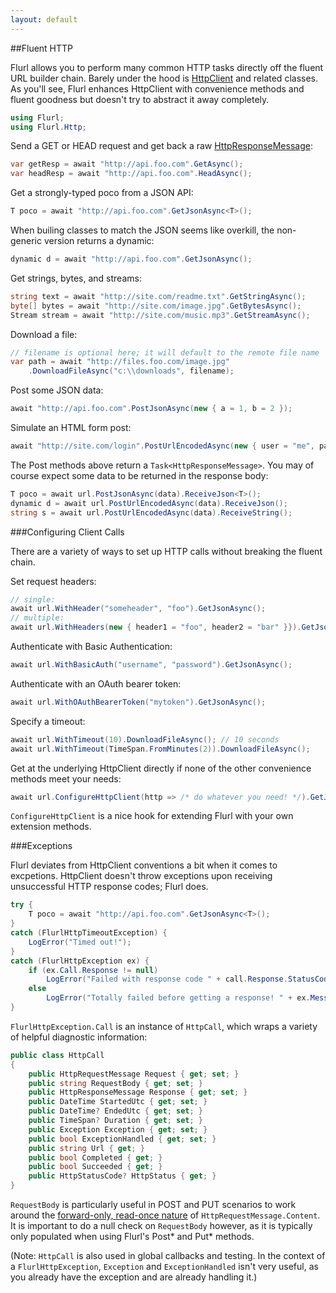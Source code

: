 ```yaml
---
layout: default
---
```


##Fluent HTTP

Flurl allows you to perform many common HTTP tasks directly off the fluent URL builder chain. Barely under the hood is [HttpClient](http://blogs.msdn.com/b/henrikn/archive/2012/02/11/httpclient-is-here.aspx) and related classes. As you'll see, Flurl enhances HttpClient with convenience methods and fluent goodness but doesn't try to abstract it away completely.

````c#
using Flurl;
using Flurl.Http;
````

Send a GET or HEAD request and get back a raw [HttpResponseMessage](http://msdn.microsoft.com/en-us/library/system.net.http.httpresponsemessage):

````c#
var getResp = await "http://api.foo.com".GetAsync();
var headResp = await "http://api.foo.com".HeadAsync();
````

Get a strongly-typed poco from a JSON API:

````c#
T poco = await "http://api.foo.com".GetJsonAsync<T>();
````

When builing classes to match the JSON seems like overkill, the non-generic version returns a dynamic:

````c#
dynamic d = await "http://api.foo.com".GetJsonAsync();
````

Get strings, bytes, and streams:

````c#
string text = await "http://site.com/readme.txt".GetStringAsync();
byte[] bytes = await "http://site.com/image.jpg".GetBytesAsync();
Stream stream = await "http://site.com/music.mp3".GetStreamAsync();
````

Download a file:

````c#
// filename is optional here; it will default to the remote file name
var path = await "http://files.foo.com/image.jpg"
    .DownloadFileAsync("c:\\downloads", filename);
````

Post some JSON data:

````c#
await "http://api.foo.com".PostJsonAsync(new { a = 1, b = 2 });
````

Simulate an HTML form post:

````c#
await "http://site.com/login".PostUrlEncodedAsync(new { user = "me", pass = "xxxx" });
````

The Post methods above return a `Task<HttpResponseMessage>`. You may of course expect some data to be returned in the response body:

````c#
T poco = await url.PostJsonAsync(data).ReceiveJson<T>();
dynamic d = await url.PostUrlEncodedAsync(data).ReceiveJson();
string s = await url.PostUrlEncodedAsync(data).ReceiveString();
````

###Configuring Client Calls

There are a variety of ways to set up HTTP calls without breaking the fluent chain.

Set request headers:

````c#
// single:
await url.WithHeader("someheader", "foo").GetJsonAsync();
// multiple:
await url.WithHeaders(new { header1 = "foo", header2 = "bar" }}).GetJsonAsync();
````

Authenticate with Basic Authentication:

````c#
await url.WithBasicAuth("username", "password").GetJsonAsync();
````

Authenticate with an OAuth bearer token:

````c#
await url.WithOAuthBearerToken("mytoken").GetJsonAsync();
````

Specify a timeout:

````c#
await url.WithTimeout(10).DownloadFileAsync(); // 10 seconds
await url.WithTimeout(TimeSpan.FromMinutes(2)).DownloadFileAsync();
````

Get at the underlying HttpClient directly if none of the other convenience methods meet your needs:

````c#
await url.ConfigureHttpClient(http => /* do whatever you need! */).GetJsonAsync();
````

`ConfigureHttpClient` is a nice hook for extending Flurl with your own extension methods.

###Exceptions

Flurl deviates from HttpClient conventions a bit when it comes to excpetions. HttpClient doesn't throw exceptions upon receiving unsuccessful HTTP response codes; Flurl does.

````c#
try {
    T poco = await "http://api.foo.com".GetJsonAsync<T>();
}
catch (FlurlHttpTimeoutException) {
    LogError("Timed out!");
}
catch (FlurlHttpException ex) {
    if (ex.Call.Response != null)
        LogError("Failed with response code " + call.Response.StatusCode);
    else
        LogError("Totally failed before getting a response! " + ex.Message);
}
````

<a name="httpcall"></a>`FlurlHttpException.Call` is an instance of `HttpCall`, which wraps a variety of helpful diagnostic information:

````c#
public class HttpCall
{
    public HttpRequestMessage Request { get; set; }
    public string RequestBody { get; set; }
    public HttpResponseMessage Response { get; set; }
    public DateTime StartedUtc { get; set; }
    public DateTime? EndedUtc { get; set; }
    public TimeSpan? Duration { get; set; }
    public Exception Exception { get; set; }
    public bool ExceptionHandled { get; set; }
    public string Url { get; }
    public bool Completed { get; }
    public bool Succeeded { get; }
    public HttpStatusCode? HttpStatus { get; }
}
````
`RequestBody` is particularly useful in POST and PUT scenarios to work around the [forward-only, read-once nature](http://stackoverflow.com/questions/12102879/httprequestmessage-content-is-lost-when-it-is-read-in-a-logging-delegatinghandle) of `HttpRequestMessage.Content`. It is important to do a null check on `RequestBody` however, as it is typically only populated when using Flurl's Post* and Put* methods.

(Note: `HttpCall` is also used in global callbacks and testing. In the context of a `FlurlHttpException`, `Exception` and `ExceptionHandled` isn't very useful, as you already have the exception and are already handling it.)
